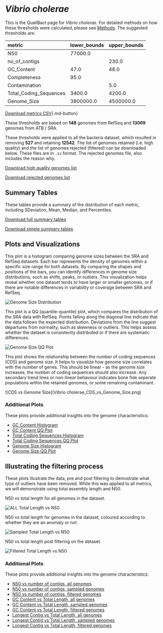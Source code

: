 # *Vibrio cholerae*

This is the QualiBact page for *Vibrio cholerae*. For detailed methods on how these thresholds were calculated, please see [Methods](../../methods.md).
The suggested thresholds are: 

| metric                 | lower_bounds   | upper_bounds   |
|:-----------------------|:---------------|:---------------|
| N50                    | 77000.0        |                |
| no_of_contigs          |                | 230.0          |
| GC_Content             | 47.0           | 48.0           |
| Completeness           | 95.0           |                |
| Contamination          |                | 5.0            |
| Total_Coding_Sequences | 3400.0         | 4200.0         |
| Genome_Size            | 3800000.0      | 4500000.0      |

[Download metrics CSV](Vibrio_cholerae_metrics.csv){.md-button}


These thresholds are based on **148** genomes from RefSeq and **13069** genomes from ATB / SRA.

These thresholds were applied to all the bacteria dataset, which resulted in removing **527** and retaining **12542**.
The list of genomes retained (i.e. high quality) and the list of genomes rejected (filtered) can be downloaded below. These files are in `.xz` format. The rejected genomes file, also includes the reason why.

[Download high quality genomes list](Vibrio_cholerae_high_quality_genomes.csv.xz)


[Download rejected genomes list](Vibrio_cholerae_filtered_out_genomes.csv.xz)



## Summary Tables
These tables provide a summary of the distribution of each metric, including SDeviation, Mean, Median, and Percentiles.

[Download full summary tables](summary.csv)

[Download simple summary tables](selected_summary.csv)

## Plots and Visualizations

This plot is a histogram comparing genome sizes between the SRA and RefSeq datasets. Each bar represents the density of genomes within a specific size range for both datasets. By comparing the shapes and positions of the bars, you can identify differences in genome size distributions, such as shifts, peaks, or outliers. This visualization helps reveal whether one dataset tends to have larger or smaller genomes, or if there are notable differences in variability or coverage between SRA and RefSeq.

![Genome Size Distribution](Genome_Size_refseq_histogram_kde.png)

This plot is a QQ (quantile-quantile) plot, which compares the distribution of the SRA data with RefSeq. Points falling along the diagonal line indicate that the data follows the expected distribution. Deviations from the line suggest departures from normality, such as skewness or outliers. This helps assess whether the dataset is consistently distributed or if there are systematic differences.

![Genome Size QQ Plot](Genome_Size_refseq_qqplot.png)

This plot shows the relationship between the number of coding sequences (CDS) and genome size. It helps to visualize how genome size correlates with the number of genes. This should be linear - as the genome size increases, the number of coding sequences should also increase. Any secondary trend lines or non-linear behaviour indicates bone fide seperate populations within the retained genomes, or some remaining contaminant. 

![CDS vs Genome Size](Vibrio cholerae_CDS_vs_Genome_Size.png)

### Additional Plots

These plots provide additional insights into the genome characteristics:

- [GC Content Histogram](GC_Content_refseq_histogram_kde.png)
- [GC Content QQ Plot](GC_Content_refseq_qqplot.png)
- [Total Coding Sequences Histogram](Total_Coding_Sequences_refseq_histogram_kde.png)
- [Total Coding Sequences QQ Plot](Total_Coding_Sequences_refseq_qqplot.png)
- [Genome Size Histogram](Genome_Size_refseq_histogram_kde.png)
- [Genome Size QQ Plot](Genome_Size_refseq_qqplot.png)
## Illustrating the filtering process
These plots illustrate the data, pre and post filtering to demostrate what type of outliers have been removed. While this was applied to all metrics, we will demonstrate using total assembly length and N50.

N50 vs total length for all genomes in the dataset.

![ALL Total Length vs N50](Vibrio_cholerae_all_total_length_N50.png)

N50 vs total length for genomes in the dataset, coloured according to whether they are an anomaly or not.

![Sampled Total Length vs N50](Vibrio_cholerae_sample_total_length_N50.png)

N50 vs total length post filtering on the dataset.

![Filtered Total Length vs N50](Vibrio_cholerae_filt_total_length_N50.png)

### Additional Plots

These plots provide additional insights into the genome characteristics:

- [N50 vs number of contigs, all genomes](Vibrio_cholerae_all_N50_number.png)
- [N50 vs number of contigs, sampled genomes](Vibrio_cholerae_sample_N50_number.png)
- [N50 vs number of contigs, filtered genomes](Vibrio_cholerae_filt_N50_number.png)
- [GC Content vs Total Length, all genomes](Vibrio_cholerae_all_total_length_GC_Content.png)
- [GC Content vs Total Length, sampled genomes](Vibrio_cholerae_sample_total_length_GC_Content.png)
- [GC Content vs Total Length, filtered genomes](Vibrio_cholerae_filt_total_length_GC_Content.png)
- [Longest Contig vs Total Length, all genomes](Vibrio_cholerae_all_total_length_longest.png)
- [Longest Contig vs Total Length, sampled genomes](Vibrio_cholerae_sample_total_length_longest.png)
- [Longest Contig vs Total Length, filtered genomes](Vibrio_cholerae_filt_total_length_longest.png)
